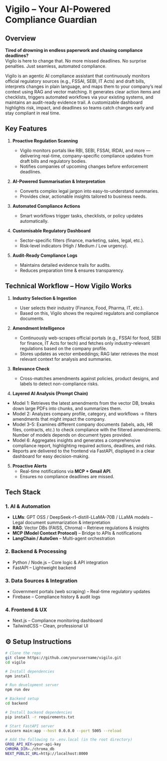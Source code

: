 # Vigilo – Your AI-Powered Compliance Guardian

## Overview

**Tired of drowning in endless paperwork and chasing compliance deadlines?**  
Vigilo is here to change that. No more missed deadlines. No surprise penalties. Just seamless, automated compliance.

Vigilo is an agentic AI compliance assistant that continuously monitors official regulatory sources (e.g., FSSAI, SEBI, IT Acts) and draft bills, interprets changes in plain language, and maps them to your company’s real context using RAG and vector matching. It generates clear action items and checklists, triggers automated workflows via your existing systems, and maintains an audit-ready evidence trail. A customizable dashboard highlights risk, impact, and deadlines so teams catch changes early and stay compliant in real time.

## Key Features

1. **Proactive Regulation Scanning**

   - Vigilo monitors portals like RBI, SEBI, FSSAI, IRDAI, and more — delivering real-time, company-specific compliance updates from draft bills and regulatory bodies.
   - Notifies companies of upcoming changes before enforcement deadlines.

2. **AI-Powered Summarisation & Interpretation**

   - Converts complex legal jargon into easy-to-understand summaries.
   - Provides clear, actionable insights tailored to business needs.

3. **Automated Compliance Actions**

   - Smart workflows trigger tasks, checklists, or policy updates automatically.

4. **Customisable Regulatory Dashboard**

   - Sector-specific filters (finance, marketing, sales, legal, etc.).
   - Risk-level indicators (High / Medium / Low urgency).

5. **Audit-Ready Compliance Logs**
   - Maintains detailed evidence trails for audits.
   - Reduces preparation time & ensures transparency.

## Technical Workflow – How Vigilo Works

1. **Industry Selection & Ingestion**

   - User selects their industry (Finance, Food, Pharma, IT, etc.).
   - Based on this, Vigilo shows the required regulators and compliance documents.

2. **Amendment Intelligence**

   - Continuously web-scrapes official portals (e.g., FSSAI for food, SEBI for finance, IT Acts for tech) and fetches only industry-relevant regulations based on the company profile.
   - Stores updates as vector embeddings; RAG later retrieves the most relevant context for analysis and summaries.

3. **Relevance Check**

   - Cross-matches amendments against policies, product designs, and labels to detect non-compliance risks.

4. **Layered AI Analysis (Prompt Chain)**

- Model 1: Retrieves the latest amendments from the vector DB, breaks down large PDFs into chunks, and summarizes them.
- Model 2: Analyzes company profile, category, and workflows → filters amendments that might impact the company.
- Model 3–5: Examines different company documents (labels, ads, HR files, contracts, etc.) to check compliance with the filtered amendments. Number of models depends on document types provided.
- Model 6: Aggregates insights and generates a comprehensive compliance report, highlighting required actions, deadlines, and risks.
- Reports are delivered to the frontend via FastAPI, displayed in a clear dashboard for easy decision-making.

5. **Proactive Alerts**
   - Real-time notifications via **MCP + Gmail API**.
   - Ensures no compliance deadlines are missed.

## Tech Stack

### 1. AI & Automation

- **LLMs**: GPT OSS / DeepSeek-r1-distill-LLaMA-70B / LLaMA models – Legal document summarization & interpretation
- **RAG**: Vector DBs (FAISS, Chroma) – Retrieve regulations & insights
- **MCP (Model Context Protocol)** – Bridge to APIs & notifications
- **LangChain / AutoGen** – Multi-agent orchestration

### 2. Backend & Processing

- Python / Node.js – Core logic & API integration
- FastAPI – Lightweight backend

### 3. Data Sources & Integration

- Government portals (web scraping) – Real-time regulatory updates
- Firebase – Compliance history & audit logs

### 4. Frontend & UX

- Next.js – Compliance monitoring dashboard
- TailwindCSS – Clean, professional UI

## ⚙️ Setup Instructions

```bash
# Clone the repo
git clone https://github.com/yourusername/vigilo.git
cd vigilo

# Install dependencies
npm install

# Run development server
npm run dev

# Backend setup
cd backend

# Install backend dependencies
pip install -r requirements.txt

# Start FastAPI server
uvicorn main:app --host 0.0.0.0 --port 5005 --reload

# Add the following to .env.local (in the root directory)
GROQ_API_KEY=your-api-key
CHROMA_DIR=./chroma_db
NEXT_PUBLIC_URL=http://localhost:8000

```
